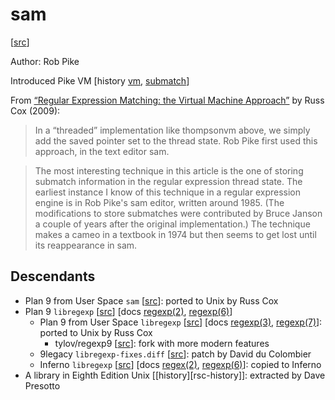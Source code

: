 # sam

[[src](https://github.com/plan9foundation/plan9/tree/main/sys/src/cmd/sam/regexp.c)]

Author: Rob Pike

Introduced Pike VM [history [vm](https://swtch.com/~rsc/regexp/regexp2.html#pike),
[submatch](https://swtch.com/~rsc/regexp/regexp2.html#ahu74)]

From [“Regular Expression Matching: the Virtual Machine Approach”](https://swtch.com/~rsc/regexp/regexp2.html)
by Russ Cox (2009):

> In a “threaded” implementation like thompsonvm above, we simply add the
> saved pointer set to the thread state. Rob Pike first used this
> approach, in the text editor sam.

> The most interesting technique in this article is the one of storing
> submatch information in the regular expression thread state. The
> earliest instance I know of this technique in a regular expression
> engine is in Rob Pike's sam editor, written around 1985. (The
> modifications to store submatches were contributed by Bruce Janson a
> couple of years after the original implementation.) The technique makes
> a cameo in a textbook in 1974 but then seems to get lost until its
> reappearance in sam.

## Descendants

- Plan 9 from User Space `sam` [[src](https://github.com/9fans/plan9port/blob/master/src/cmd/sam/regexp.c)]:
  ported to Unix by Russ Cox
- Plan 9 `libregexp` [[src](https://github.com/plan9foundation/plan9/tree/main/sys/src/libregexp)]
  [docs [regexp(2)](https://github.com/plan9foundation/plan9/blob/main/sys/man/2/regexp),
  [regexp(6)](https://github.com/plan9foundation/plan9/blob/main/sys/man/6/regexp)]
  - Plan 9 from User Space `libregexp` [[src](https://github.com/9fans/plan9port/tree/master/src/libregexp)]
    [docs [regexp(3)](https://9fans.github.io/plan9port/man/man3/regexp.html),
    [regexp(7)](https://9fans.github.io/plan9port/man/man7/regexp.html)]:
    ported to Unix by Russ Cox
    - tylov/regexp9 [[src](https://github.com/tylov/regexp9)]: fork with more
      modern features
  - 9legacy `libregexp-fixes.diff` [[src](http://9legacy.org/9legacy/patch/libregexp-fixes.diff)]:
    patch by David du Colombier
  - Inferno `libregexp` [[src](https://github.com/inferno-os/inferno-os/tree/master/utils/libregexp)]
    [docs [regex(2)](https://github.com/inferno-os/inferno-os/blob/master/man/2/regex),
    [regexp(6)](https://github.com/inferno-os/inferno-os/blob/master/man/6/regexp)]:
    copied to Inferno
- A library in Eighth Edition Unix [[history][rsc-history]]:
  extracted by Dave Presotto
